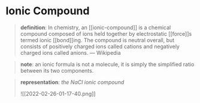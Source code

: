 # Ionic Compound

> **definition**: In chemistry, an [[ionic-compound]] is a chemical compound composed of ions held together by electrostatic [[force]]s termed ionic [[bond]]ing. The compound is neutral overall, but consists of positively charged ions called cations and negatively charged ions called anions. &mdash; Wikipedia

> **note**: an ionic formula is not a molecule, it is simply the simplified ratio between its two components.

> **representation**: _the $NaCl$ ionic compound_
>
> ![[2022-02-26-01-17-40.png]]
